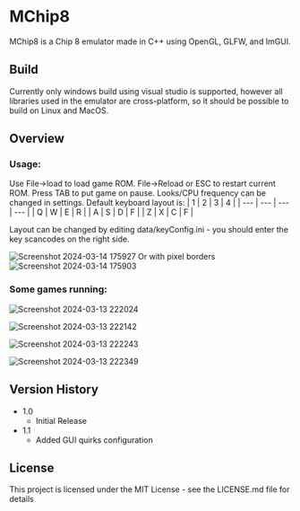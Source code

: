 # MChip8

MChip8 is a Chip 8 emulator made in C++ using OpenGL, GLFW, and ImGUI.

## Build

Currently only windows build using visual studio is supported, however all libraries used in the emulator are cross-platform, so it should be possible to build on Linux and MacOS.

## Overview

### Usage:

Use File->load to load game ROM. File->Reload or ESC to restart current ROM. Press TAB to put game on pause. Looks/CPU frequency can be changed in settings. 
Default keyboard layout is: 
| 1 | 2 | 3 | 4 |
| --- | --- | --- | --- |
| Q | W | E | R |
| A | S | D | F |
| Z | X | C | F |

Layout can be changed by editing data/keyConfig.ini - you should enter the key scancodes on the right side. 

![Screenshot 2024-03-14 175927](https://github.com/MeGaLoDoN228/MChip8/assets/62940883/ab9d796e-a2b9-4c25-8d8a-f8d091879f92)
Or with pixel borders
![Screenshot 2024-03-14 175903](https://github.com/MeGaLoDoN228/MChip8/assets/62940883/b1eb167e-f683-4abc-bdd9-2e745621d1ce)


### Some games running:

![Screenshot 2024-03-13 222024](https://github.com/MeGaLoDoN228/MChip8/assets/62940883/af314df9-388c-4dd3-b9a3-91c16e26336d)

![Screenshot 2024-03-13 222142](https://github.com/MeGaLoDoN228/MChip8/assets/62940883/4b5c22dc-b8a5-4e8b-9f3a-bf88baa1df65)

![Screenshot 2024-03-13 222243](https://github.com/MeGaLoDoN228/MChip8/assets/62940883/6c244415-35c1-4182-83ff-cac74d5e32f2)

![Screenshot 2024-03-13 222349](https://github.com/MeGaLoDoN228/MChip8/assets/62940883/aa4b6571-e8ac-4b82-b23c-39909aa8599c)

## Version History

* 1.0
    * Initial Release
* 1.1
    * Added GUI quirks configuration

## License

This project is licensed under the MIT License - see the LICENSE.md file for details
